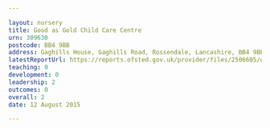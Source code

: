 ```yaml
---

layout: nursery
title: Good as Gold Child Care Centre
urn: 309630
postcode: BB4 9BB
address: Gaghills House, Gaghills Road, Rossendale, Lancashire, BB4 9BB
latestReportUrl: https://reports.ofsted.gov.uk/provider/files/2506605/urn/309630.pdf
teaching: 0
development: 0
leadership: 2
outcomes: 0
overall: 2
date: 12 August 2015

---
```

